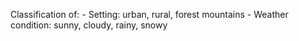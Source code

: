 Classification of:
	- Setting: urban, rural, forest mountains
	- Weather condition: sunny, cloudy, rainy, snowy 
